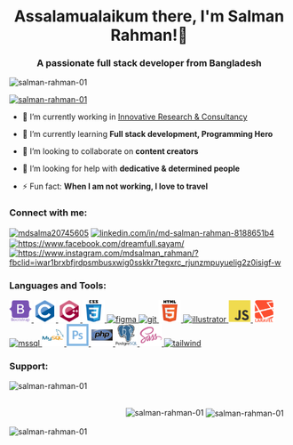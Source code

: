 <h1 align="center">Assalamualaikum there, I'm Salman Rahman!👋</h1>
<h3 align="center">A passionate full stack developer from Bangladesh</h3>

<p align="left"> <img src="https://komarev.com/ghpvc/?username=salman-rahman-01&label=Profile%20views&color=0e75b6&style=flat" alt="salman-rahman-01" /> </p>

<p align="left"> <a href="https://github.com/ryo-ma/github-profile-trophy"><img src="https://github-profile-trophy.vercel.app/?username=salman-rahman-01" alt="salman-rahman-01" /></a> </p>

- 🔭 I’m currently working in [Innovative Research & Consultancy](http://www.ircltd.com.bd/)

- 🌱 I’m currently learning **Full stack development, Programming Hero**

- 👯 I’m looking to collaborate on **content creators**

- 🤝 I’m looking for help with **dedicative & determined people**

- ⚡ Fun fact: **When I am not working, I love to travel**

<h3 align="left">Connect with me:</h3>
<p align="left">
<a href="https://twitter.com/mdsalma20745605" target="blank"><img align="center" src="https://raw.githubusercontent.com/rahuldkjain/github-profile-readme-generator/master/src/images/icons/Social/twitter.svg" alt="mdsalma20745605" height="30" width="40" /></a>
<a href="https://linkedin.com/in/linkedin.com/in/md-salman-rahman-8188651b4" target="blank"><img align="center" src="https://raw.githubusercontent.com/rahuldkjain/github-profile-readme-generator/master/src/images/icons/Social/linked-in-alt.svg" alt="linkedin.com/in/md-salman-rahman-8188651b4" height="30" width="40" /></a>
<a href="https://fb.com/https://www.facebook.com/dreamfull.sayam/" target="blank"><img align="center" src="https://raw.githubusercontent.com/rahuldkjain/github-profile-readme-generator/master/src/images/icons/Social/facebook.svg" alt="https://www.facebook.com/dreamfull.sayam/" height="30" width="40" /></a>
<a href="https://instagram.com/https://www.instagram.com/mdsalman_rahman/?fbclid=iwar1brxbfjrdpsmbusxwig0sskkr7tegxrc_rjunzmpuyuelig2z0isigf-w" target="blank"><img align="center" src="https://raw.githubusercontent.com/rahuldkjain/github-profile-readme-generator/master/src/images/icons/Social/instagram.svg" alt="https://www.instagram.com/mdsalman_rahman/?fbclid=iwar1brxbfjrdpsmbusxwig0sskkr7tegxrc_rjunzmpuyuelig2z0isigf-w" height="30" width="40" /></a>
</p>

<h3 align="left">Languages and Tools:</h3>
<p align="left"> <a href="https://getbootstrap.com" target="_blank" rel="noreferrer"> <img src="https://raw.githubusercontent.com/devicons/devicon/master/icons/bootstrap/bootstrap-plain-wordmark.svg" alt="bootstrap" width="40" height="40"/> </a> <a href="https://www.cprogramming.com/" target="_blank" rel="noreferrer"> <img src="https://raw.githubusercontent.com/devicons/devicon/master/icons/c/c-original.svg" alt="c" width="40" height="40"/> </a> <a href="https://www.w3schools.com/cpp/" target="_blank" rel="noreferrer"> <img src="https://raw.githubusercontent.com/devicons/devicon/master/icons/cplusplus/cplusplus-original.svg" alt="cplusplus" width="40" height="40"/> </a> <a href="https://www.w3schools.com/css/" target="_blank" rel="noreferrer"> <img src="https://raw.githubusercontent.com/devicons/devicon/master/icons/css3/css3-original-wordmark.svg" alt="css3" width="40" height="40"/> </a> <a href="https://www.figma.com/" target="_blank" rel="noreferrer"> <img src="https://www.vectorlogo.zone/logos/figma/figma-icon.svg" alt="figma" width="40" height="40"/> </a> <a href="https://git-scm.com/" target="_blank" rel="noreferrer"> <img src="https://www.vectorlogo.zone/logos/git-scm/git-scm-icon.svg" alt="git" width="40" height="40"/> </a> <a href="https://www.w3.org/html/" target="_blank" rel="noreferrer"> <img src="https://raw.githubusercontent.com/devicons/devicon/master/icons/html5/html5-original-wordmark.svg" alt="html5" width="40" height="40"/> </a> <a href="https://www.adobe.com/in/products/illustrator.html" target="_blank" rel="noreferrer"> <img src="https://www.vectorlogo.zone/logos/adobe_illustrator/adobe_illustrator-icon.svg" alt="illustrator" width="40" height="40"/> </a> <a href="https://developer.mozilla.org/en-US/docs/Web/JavaScript" target="_blank" rel="noreferrer"> <img src="https://raw.githubusercontent.com/devicons/devicon/master/icons/javascript/javascript-original.svg" alt="javascript" width="40" height="40"/> </a> <a href="https://laravel.com/" target="_blank" rel="noreferrer"> <img src="https://raw.githubusercontent.com/devicons/devicon/master/icons/laravel/laravel-plain-wordmark.svg" alt="laravel" width="40" height="40"/> </a> <a href="https://www.microsoft.com/en-us/sql-server" target="_blank" rel="noreferrer"> <img src="https://www.svgrepo.com/show/303229/microsoft-sql-server-logo.svg" alt="mssql" width="40" height="40"/> </a> <a href="https://www.mysql.com/" target="_blank" rel="noreferrer"> <img src="https://raw.githubusercontent.com/devicons/devicon/master/icons/mysql/mysql-original-wordmark.svg" alt="mysql" width="40" height="40"/> </a> <a href="https://www.photoshop.com/en" target="_blank" rel="noreferrer"> <img src="https://raw.githubusercontent.com/devicons/devicon/master/icons/photoshop/photoshop-line.svg" alt="photoshop" width="40" height="40"/> </a> <a href="https://www.php.net" target="_blank" rel="noreferrer"> <img src="https://raw.githubusercontent.com/devicons/devicon/master/icons/php/php-original.svg" alt="php" width="40" height="40"/> </a> <a href="https://www.postgresql.org" target="_blank" rel="noreferrer"> <img src="https://raw.githubusercontent.com/devicons/devicon/master/icons/postgresql/postgresql-original-wordmark.svg" alt="postgresql" width="40" height="40"/> </a> <a href="https://sass-lang.com" target="_blank" rel="noreferrer"> <img src="https://raw.githubusercontent.com/devicons/devicon/master/icons/sass/sass-original.svg" alt="sass" width="40" height="40"/> </a> <a href="https://tailwindcss.com/" target="_blank" rel="noreferrer"> <img src="https://www.vectorlogo.zone/logos/tailwindcss/tailwindcss-icon.svg" alt="tailwind" width="40" height="40"/> </a> </p>

<h3 align="left">Support:</h3>
<p><a href="https://www.buymeacoffee.com/salman-rahman-01"> <img align="left" src="https://cdn.buymeacoffee.com/buttons/v2/default-yellow.png" height="50" width="210" alt="salman-rahman-01" /></a></p><br><br>

<p><img align="left" src="https://github-readme-stats.vercel.app/api/top-langs?username=salman-rahman-01&show_icons=true&locale=en&layout=compact" alt="salman-rahman-01" /></p>

<p>&nbsp;<img align="center" src="https://github-readme-stats.vercel.app/api?username=salman-rahman-01&show_icons=true&locale=en" alt="salman-rahman-01" /></p>

<p><img align="center" src="https://github-readme-streak-stats.herokuapp.com/?user=salman-rahman-01&" alt="salman-rahman-01" /></p>

